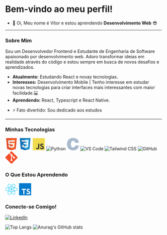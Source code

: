 
  <h1>Bem-vindo ao meu perfil!</h1>

- 👋 Oi, Meu nome é Vítor e estou aprendendo **Desenvolvimento Web** 😎

---

### Sobre Mim 
Sou um Desenvolvedor Frontend e Estudante de Engenharia de Software apaixonado por desenvolvimento web. Adoro transformar ideias em realidade através do código e estou sempre em busca de novos desafios e aprendizados. 

* **Atualmente:** Estudando React e novas tecnologias.
* **Interesses:** Desenvolvimento Mobile | Tenho interesse em estudar novas tecnologias para criar interfaces mais interessantes com maior facilidade.💻 
* **Aprendendo:** React, Typescript e React Native. 

- ⚡ Fato divertido: Sou dedicado aos estudos

---

### Minhas Tecnologias
<p>
  <img src="https://raw.githubusercontent.com/devicons/devicon/master/icons/html5/html5-original.svg" width="40" height="40"/>
  <img src="https://raw.githubusercontent.com/devicons/devicon/master/icons/css3/css3-original.svg" width="40" height="40"/>
  <img src="https://raw.githubusercontent.com/devicons/devicon/master/icons/javascript/javascript-original.svg" width="40" height="40"/>
  <img src="https://cdn.jsdelivr.net/gh/devicons/devicon/icons/python/python-original.svg" alt="Python" width="40" height="40">
  <img src="https://raw.githubusercontent.com/devicons/devicon/master/icons/c/c-original.svg" width="40" height="40"/>
  <img src="https://cdn.jsdelivr.net/gh/devicons/devicon/icons/vscode/vscode-original.svg" alt="VS Code" width="40" height="40">
  <img src="https://img.icons8.com/color/48/tailwind_css.png" alt="Tailwind CSS" width="50" height="50">
  <img src="https://cdn.jsdelivr.net/gh/devicons/devicon/icons/github/github-original.svg" alt="GitHub" width="40" height="40">
  <img src="https://raw.githubusercontent.com/devicons/devicon/master/icons/git/git-original.svg" width="40" height="40"/>
</p>

### O Que Estou Aprendendo
<p>
  <img src="https://raw.githubusercontent.com/devicons/devicon/master/icons/react/react-original.svg" width="40" height="40"/>
  <img src="https://raw.githubusercontent.com/devicons/devicon/master/icons/typescript/typescript-original.svg" width="40" height="40"/>
</p>


### Conecte-se Comigo! 
[![LinkedIn](https://img.shields.io/badge/LinkedIn-Conecte--se-blue?style=for-the-badge&logo=linkedin)](https://www.linkedin.com/in/vitor-bitencourt-de-andrade)

<!---
vitorbite/vitorbite is a ✨ special ✨ repository because its `README.md` (this file) appears on your GitHub profile.
You can click the Preview link to take a look at your changes.
--->
![Top Langs](https://github-readme-stats.vercel.app/api/top-langs/?username=vitorbite&theme=radical)
![Anurag's GitHub stats](https://github-readme-stats.vercel.app/api?username=vitorbite&show_icons=true&theme=radical)
